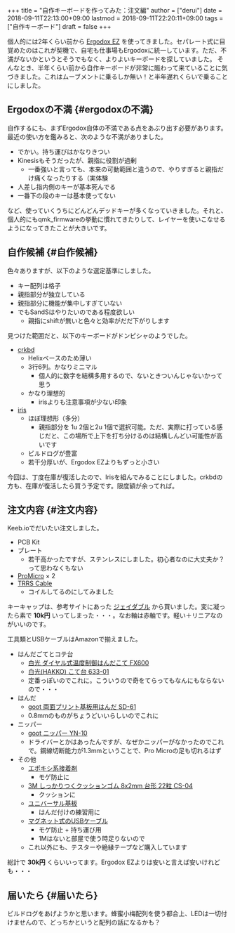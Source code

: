 +++
title = "自作キーボードを作ってみた：注文編"
author = ["derui"]
date = 2018-09-11T22:13:00+09:00
lastmod = 2018-09-11T22:20:11+09:00
tags = ["自作キーボード"]
draft = false
+++

個人的には2年くらい前から [Ergodox EZ](https://ergodox-ez.com/) を使ってきました。セパレート式に目覚めたのはこれが契機で、自宅も仕事場もErgodoxに統一しています。ただ、不満がないかというとそうでもなく、よりよいキーボードを探していました。
そんなとき、半年くらい前から自作キーボードが非常に賑わって来ていることに気づきました。これはムーブメントに乗るしか無い！と半年遅れくらいで乗ることにしました。

<!--more-->


## Ergodoxの不満 {#ergodoxの不満}

自作するにも、まずErgodox自体の不満である点をあぶり出す必要があります。最近の使い方を鑑みると、次のような不満がありました。

-   でかい。持ち運びはかなりきつい
-   Kinesisもそうだったが、親指に役割が過剰
    -   一番強いと言っても、本来の可動範囲と違うので、やりすぎると親指だけ痛くなったりする（実体験
-   人差し指内側のキーが基本死んでる
-   一番下の段のキーは基本使ってない

など、使っていくうちにどんどんデッドキーが多くなっていきました。それと、個人的にもqmk\_firmwareの挙動に慣れてきたりして、レイヤーを使いこなせるようになってきたことが大きいです。


## 自作候補 {#自作候補}

色々ありますが、以下のような選定基準にしました。

-   キー配列は格子
-   親指部分が独立している
-   親指部分に機能が集中しすぎていない
-   でもSandSはやりたいのである程度欲しい
    -   親指にshiftが無いと色々と効率がだだ下がりします

見つけた範囲だと、以下のキーボードがドンピシャのようでした。

-   [crkbd](https://pskbd.booth.pm/items/869375)
    -   Helixベースのため薄い
    -   3行6列。かなりミニマル
        -   個人的に数字を結構多用するので、ないときついんじゃないかって思う
    -   かなり理想的
        -   irisよりも注意事項が少ない印象
-   [iris](https://keeb.io/collections/keyboard-pcbs/products/iris-keyboard-split-ergonomic-keyboard?variant=8034004860958)
    -   ほぼ理想形（多分）
        -   親指部分を 1u 2個と2u 1個で選択可能。ただ、実際に打っている感じだと、この場所で上下を打ち分けるのは結構しんどい可能性が高いです
    -   ビルドログが豊富
    -   若干分厚いが、Ergodox EZよりもずっと小さい

今回は、丁度在庫が復活したので、Irisを組んでみることにしました。crkbdの方も、在庫が復活したら買う予定です。限度額が余ってれば。


## 注文内容 {#注文内容}

Keeb.ioでだいたい注文しました。

-   PCB Kit
-   プレート
    -   若干高かったですが、ステンレスにしました。初心者なのに大丈夫か？って思わなくもない
-   [ProMicro](https://keeb.io/products/pro-micro-5v-16mhz-arduino-compatible-atmega32u4) × 2
-   [TRRS Cable](https://keeb.io/products/trrs-cable?variant=8131954704490)
    -   コイルしてるのにしてみました

キーキャップは、参考サイトにあった [ジェイダブル](https://www.jw-shop.com/mswitch-key.htm) から買いました。変に凝ったら素で **10k円** いってしまった・・・。なお軸は赤軸です。軽い＋リニアなのがいいのです。

工具類とUSBケーブルはAmazonで揃えました。

-   はんだごてとコテ台
    -   [白光 ダイヤル式温度制御はんだこて FX600](https://www.amazon.co.jp/gp/product/B006MQD7M4/ref=od%5Faui%5Fdetailpages00?ie=UTF8&psc=1)
    -   [白光(HAKKO) こて台 633-01](https://www.amazon.co.jp/gp/product/B000TGNWCS/ref=od%5Faui%5Fdetailpages00?ie=UTF8&psc=1)
    -   定番っぽいのでこれに。こういうので奇をてらってもなんにもならないので・・・
-   はんだ
    -   [goot 両面プリント基板用はんだ SD-61](https://www.amazon.co.jp/gp/product/B0029LGAKW/ref=od%5Faui%5Fdetailpages00?ie=UTF8&psc=1)
    -   0.8mmのものがちょうどいいらしいのでこれに
-   ニッパー
    -   [goot ニッパー YN-10](https://www.amazon.co.jp/gp/product/B001VB37RK/ref=od%5Faui%5Fdetailpages00?ie=UTF8&psc=1)
    -   ドライバーとかはあったんですが、なぜかニッパーがなかったのでこれで。鋼線切断能力が1.3mmということで、Pro Microの足も切れるはず
-   その他
    -   [エポキシ系接着剤](https://www.amazon.co.jp/gp/product/B003SJI5RU/ref=od%5Faui%5Fdetailpages00?ie=UTF8&psc=1)
        -   モゲ防止に
    -   [3M しっかりつくクッションゴム 8x2mm 台形 22粒 CS-04](https://www.amazon.co.jp/gp/product/B00V5MQQIC/ref=od%5Faui%5Fdetailpages00?ie=UTF8&psc=1)
        -   クッションに
    -   [ユニバーサル基板](https://www.amazon.co.jp/gp/product/B074YFS6MV/ref=od%5Faui%5Fdetailpages00?ie=UTF8&psc=1)
        -   はんだ付けの練習用に
    -   [マグネット式のUSBケーブル](https://www.amazon.co.jp/gp/product/B074DFF8TB/ref=od%5Faui%5Fdetailpages00?ie=UTF8&psc=1)
        -   モゲ防止 + 持ち運び用
        -   1Mはないと部屋で使う時足りないので
    -   これ以外にも、テスターや絶縁テープなど購入しています

総計で **30k円** くらいいってます。Ergodox EZよりは安いと言えば安いけれども・・・


## 届いたら {#届いたら}

ビルドログをあげようかと思います。蜂蜜小梅配列を使う都合上、LEDは一切付けませんので、どっちかというと配列の話になるかも？
